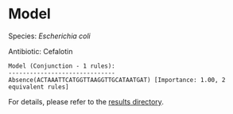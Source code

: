 
# Model

Species: *Escherichia coli*

Antibiotic: Cefalotin

```
Model (Conjunction - 1 rules):
------------------------------
Absence(ACTAAATTCATGGTTAAGGTTGCATAATGAT) [Importance: 1.00, 2 equivalent rules]

```

For details, please refer to the [results directory](../../../../../results/scm_b/escherichia%20coli/cefalotin/repeat_5/).

